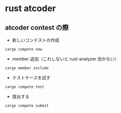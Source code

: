 # rust atcoder

## atcoder contest の際

- 新しいコンテストの作成

```
cargo compete new
```

- member 追加（これしないと rust-analyzer 効かない）

```
cargo member include
```

- テストケースを試す

```
cargo compete test
```

- 提出する

```
cargo compete submit
```
